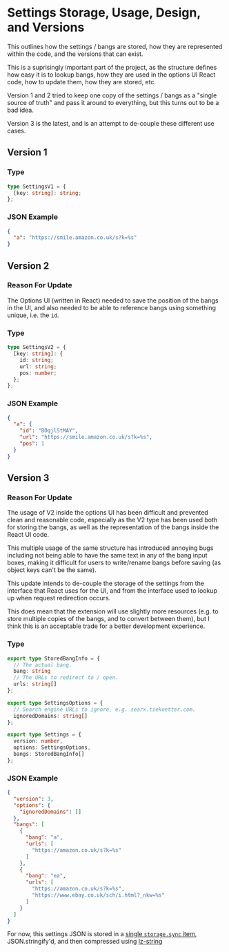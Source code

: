 # Settings Storage, Usage, Design, and Versions

This outlines how the settings / bangs are stored, how they are represented within the code, and the versions that can exist.

This is a suprisingly important part of the project, as the structure defines how easy it is to lookup bangs, how they are used in the options UI React code, how to update them, how they are stored, etc.

Version 1 and 2 tried to keep one copy of the settings / bangs as a "single source of truth" and pass it around to everything, but this turns out to be a bad idea.

Version 3 is the latest, and is an attempt to de-couple these different use cases.

## Version 1

### Type

```ts
type SettingsV1 = {
  [key: string]: string;
};
```

### JSON Example

```json
{
  "a": "https://smile.amazon.co.uk/s?k=%s"
}
```

## Version 2

### Reason For Update

The Options UI (written in React) needed to save the position of the bangs in the UI, and also needed to be able to reference bangs using something unique, i.e. the `id`.

### Type

```ts
type SettingsV2 = {
  [key: string]: {
    id: string;
    url: string;
    pos: number;
  };
};
```

### JSON Example

```json
{
  "a": {
    "id": "BOqjlStMAY",
    "url": "https://smile.amazon.co.uk/s?k=%s",
    "pos": 1
  }
}
```

## Version 3

### Reason For Update

The usage of V2 inside the options UI has been difficult and prevented clean and reasonable code, especially as the V2 type has been used both for storing the bangs, as well as the representation of the bangs inside the React UI code.

This multiple usage of the same structure has introduced annoying bugs including not being able to have the same text in any of the bang input boxes, making it difficult for users to write/rename bangs before saving (as object keys can't be the same).

This update intends to de-couple the storage of the settings from the interface that React uses for the UI, and from the interface used to lookup up when request redirection occurs.

This does mean that the extension will use slightly more resources (e.g. to store multiple copies of the bangs, and to convert between them), but I think this is an acceptable trade for a better development experience.

### Type

```ts
export type StoredBangInfo = {
  // The actual bang.
  bang: string
  // The URLs to redirect to / open.
  urls: string[]
};

export type SettingsOptions = {
  // Search engine URLs to ignore, e.g. searx.tiekoetter.com.
  ignoredDomains: string[]
};

export type Settings = {
  version: number,
  options: SettingsOptions,
  bangs: StoredBangInfo[]
};
```

### JSON Example

```json
{
  "version": 3,
  "options": {
    "ignoredDomains": []
  },
  "bangs": [
    {
      "bang": "a",
      "urls": [
        "https://amazon.co.uk/s?k=%s"
      ]
    },
    {
      "bang": "ea",
      "urls": [
        "https://amazon.co.uk/s?k=%s",
        "https://www.ebay.co.uk/sch/i.html?_nkw=%s"
      ]
    }
  ]
}
```

For now, this settings JSON is stored in a [single `storage.sync` item](https://developer.mozilla.org/en-US/docs/Mozilla/Add-ons/WebExtensions/API/storage/sync#storage_quotas_for_sync_data), JSON.stringify'd, and then compressed using [lz-string](https://pieroxy.net/blog/pages/lz-string/index.html)
